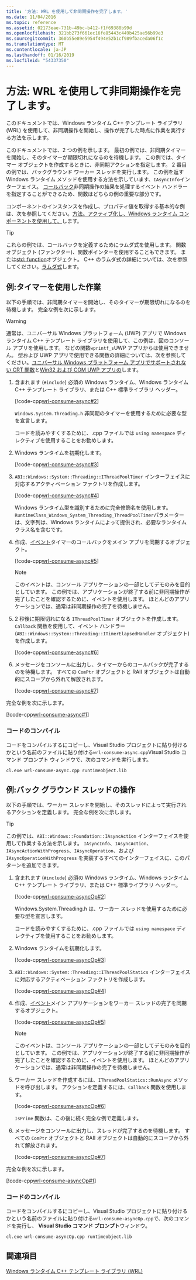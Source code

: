 ```yaml
---
title: '方法: WRL を使用して非同期操作を完了します。'
ms.date: 11/04/2016
ms.topic: reference
ms.assetid: 02173eae-731b-49bc-b412-f1f69388b99d
ms.openlocfilehash: 321bb273f661ec16fe85443c449b425ae56b99e3
ms.sourcegitcommit: 360b55e89e5954f494e52b1cf989fbaceda06f1c
ms.translationtype: MT
ms.contentlocale: ja-JP
ms.lasthandoff: 01/16/2019
ms.locfileid: "54337350"
---
```

# <a name="how-to-complete-asynchronous-operations-using-wrl"></a>方法: WRL を使用して非同期操作を完了します。

このドキュメントでは、Windows ランタイム C++ テンプレート ライブラリ (WRL) を使用して、非同期操作を開始し、操作が完了した時点に作業を実行する方法を示します。

このドキュメントでは、2 つの例を示します。 最初の例では、非同期タイマーを開始し、そのタイマーが期限切れになるのを待機します。 この例では、タイマー オブジェクトを作成するときに、非同期アクションを指定します。 2 番目の例では、バックグラウンド ワーカー スレッドを実行します。 この例を返す Windows ランタイム メソッドを使用する方法を示しています、`IAsyncInfo`インターフェイス。 [コールバック](callback-function-wrl.md)非同期操作の結果を処理するイベント ハンドラーを指定することができるため、関数はどちらの例の重要な部分です。

コンポーネントのインスタンスを作成し、プロパティ値を取得する基本的な例は、次を参照してください。[方法。アクティブ化し、Windows ランタイム コンポーネントを使用して、](how-to-activate-and-use-a-windows-runtime-component-using-wrl.md)します。

> [!TIP]
> これらの例では、コールバックを定義するためにラムダ式を使用します。 関数オブジェクト (ファンクター)、関数ポインターを使用することもできます。 または[std::function](../../standard-library/function-class.md)オブジェクト。 C++ のラムダ式の詳細については、次を参照してください。[ラムダ式](../../cpp/lambda-expressions-in-cpp.md)します。

## <a name="example-working-with-a-timer"></a>例:タイマーを使用した作業

以下の手順では、非同期タイマーを開始し、そのタイマーが期限切れになるのを待機します。 完全な例を次に示します。

> [!WARNING]
> 通常は、ユニバーサル Windows プラットフォーム (UWP) アプリで Windows ランタイム C++ テンプレート ライブラリを使用して、この例は、図のコンソール アプリを使用します。 などの関数`wprintf_s`UWP アプリからは使用できません。 型および UWP アプリで使用できる関数の詳細については、次を参照してください。[ユニバーサル Windows プラットフォーム アプリでサポートされない CRT 関数](../../cppcx/crt-functions-not-supported-in-universal-windows-platform-apps.md)と[Win32 および COM UWP アプリの](/uwp/win32-and-com/win32-and-com-for-uwp-apps)します。

1. 含まれます (`#include`) 必須の Windows ランタイム、Windows ランタイム C++ テンプレート ライブラリ、または C++ 標準ライブラリ ヘッダー。

   [!code-cpp[wrl-consume-async#2](../codesnippet/CPP/how-to-complete-asynchronous-operations-using-wrl_1.cpp)]

   `Windows.System.Threading.h` 非同期のタイマーを使用するために必要な型を宣言します。

   コードを読みやすくするために、.cpp ファイルでは `using namespace` ディレクティブを使用することをお勧めします。

2. Windows ランタイムを初期化します。

   [!code-cpp[wrl-consume-async#3](../codesnippet/CPP/how-to-complete-asynchronous-operations-using-wrl_2.cpp)]

3. `ABI::Windows::System::Threading::IThreadPoolTimer` インターフェイスに対応するアクティベーション ファクトリを作成します。

   [!code-cpp[wrl-consume-async#4](../codesnippet/CPP/how-to-complete-asynchronous-operations-using-wrl_3.cpp)]

   Windows ランタイム型を識別するために完全修飾名を使用します。 `RuntimeClass_Windows_System_Threading_ThreadPoolTimer`パラメーターは、文字列は、Windows ランタイムによって提供され、必要なランタイム クラス名を含むです。

4. 作成、[イベント](event-class-wrl.md)タイマーのコールバックをメイン アプリを同期するオブジェクト。

   [!code-cpp[wrl-consume-async#5](../codesnippet/CPP/how-to-complete-asynchronous-operations-using-wrl_4.cpp)]

   > [!NOTE]
   > このイベントは、コンソール アプリケーションの一部としてデモのみを目的としています。 この例では、アプリケーションが終了する前に非同期操作が完了したことを確認するために、イベントを使用します。 ほとんどのアプリケーションでは、通常は非同期操作の完了を待機しません。

5. 2 秒後に期限切れになる `IThreadPoolTimer` オブジェクトを作成します。 `Callback` 関数を使用して、イベント ハンドラー (`ABI::Windows::System::Threading::ITimerElapsedHandler` オブジェクト) を作成します。

   [!code-cpp[wrl-consume-async#6](../codesnippet/CPP/how-to-complete-asynchronous-operations-using-wrl_5.cpp)]

6. メッセージをコンソールに出力し、タイマーからのコールバックが完了するのを待機します。 すべての `ComPtr` オブジェクトと RAII オブジェクトは自動的にスコープから外れて解放されます。

   [!code-cpp[wrl-consume-async#7](../codesnippet/CPP/how-to-complete-asynchronous-operations-using-wrl_6.cpp)]

完全な例を次に示します。

[!code-cpp[wrl-consume-async#1](../codesnippet/CPP/how-to-complete-asynchronous-operations-using-wrl_7.cpp)]

### <a name="compiling-the-code"></a>コードのコンパイル

コードをコンパイルするにコピーし、Visual Studio プロジェクトに貼り付けるかという名前のファイルに貼り付ける`wrl-consume-async.cpp`Visual Studio コマンド プロンプト ウィンドウで、次のコマンドを実行します。

`cl.exe wrl-consume-async.cpp runtimeobject.lib`

## <a name="example-working-with-a-background-thread"></a>例:バック グラウンド スレッドの操作

以下の手順では、ワーカー スレッドを開始し、そのスレッドによって実行されるアクションを定義します。 完全な例を次に示します。

> [!TIP]
> この例では、`ABI::Windows::Foundation::IAsyncAction` インターフェイスを使用して作業する方法を示します。 `IAsyncInfo`、`IAsyncAction`、`IAsyncActionWithProgress`、`IAsyncOperation`、および `IAsyncOperationWithProgress` を実装するすべてのインターフェイスに、このパターンを追加できます。

1. 含まれます (`#include`) 必須の Windows ランタイム、Windows ランタイム C++ テンプレート ライブラリ、または C++ 標準ライブラリ ヘッダー。

   [!code-cpp[wrl-consume-asyncOp#2](../codesnippet/CPP/how-to-complete-asynchronous-operations-using-wrl_8.cpp)]

   Windows.System.Threading.h は、ワーカー スレッドを使用するために必要な型を宣言します。

   コードを読みやすくするために、.cpp ファイルでは `using namespace` ディレクティブを使用することをお勧めします。

2. Windows ランタイムを初期化します。

   [!code-cpp[wrl-consume-asyncOp#3](../codesnippet/CPP/how-to-complete-asynchronous-operations-using-wrl_9.cpp)]

3. `ABI::Windows::System::Threading::IThreadPoolStatics` インターフェイスに対応するアクティベーション ファクトリを作成します。

   [!code-cpp[wrl-consume-asyncOp#4](../codesnippet/CPP/how-to-complete-asynchronous-operations-using-wrl_10.cpp)]

4. 作成、[イベント](event-class-wrl.md)メイン アプリケーションをワーカー スレッドの完了を同期するオブジェクト。

   [!code-cpp[wrl-consume-asyncOp#5](../codesnippet/CPP/how-to-complete-asynchronous-operations-using-wrl_11.cpp)]

   > [!NOTE]
   > このイベントは、コンソール アプリケーションの一部としてデモのみを目的としています。 この例では、アプリケーションが終了する前に非同期操作が完了したことを確認するために、イベントを使用します。 ほとんどのアプリケーションでは、通常は非同期操作の完了を待機しません。

5. ワーカー スレッドを作成するには、`IThreadPoolStatics::RunAsync` メソッドを呼び出します。 アクションを定義するには、`Callback` 関数を使用します。

   [!code-cpp[wrl-consume-asyncOp#6](../codesnippet/CPP/how-to-complete-asynchronous-operations-using-wrl_12.cpp)]

   `IsPrime` 関数は、この後に続く完全な例で定義します。

6. メッセージをコンソールに出力し、スレッドが完了するのを待機します。 すべての `ComPtr` オブジェクトと RAII オブジェクトは自動的にスコープから外れて解放されます。

   [!code-cpp[wrl-consume-asyncOp#7](../codesnippet/CPP/how-to-complete-asynchronous-operations-using-wrl_13.cpp)]

完全な例を次に示します。

[!code-cpp[wrl-consume-asyncOp#1](../codesnippet/CPP/how-to-complete-asynchronous-operations-using-wrl_14.cpp)]

### <a name="compiling-the-code"></a>コードのコンパイル

コードをコンパイルするにコピーし、Visual Studio プロジェクトに貼り付けるかという名前のファイルに貼り付ける`wrl-consume-asyncOp.cpp`で、次のコマンドを実行し、 **Visual Studio コマンド プロンプト**ウィンドウ。

`cl.exe wrl-consume-asyncOp.cpp runtimeobject.lib`

## <a name="see-also"></a>関連項目

[Windows ランタイム C++ テンプレート ライブラリ (WRL)](windows-runtime-cpp-template-library-wrl.md)
